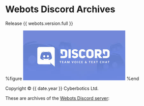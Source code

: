 # Webots Discord Archives

Release {{ webots.version.full }}

%figure
![Discord](images/discord.jpg)
%end

Copyright &copy; {{ date.year }} Cyberbotics Ltd.

These are archives of the [Webots Discord server](https://discordapp.com/invite/nTWbN9m):
